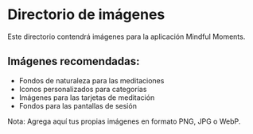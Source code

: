 # Directorio de imágenes

Este directorio contendrá imágenes para la aplicación Mindful Moments.

## Imágenes recomendadas:

- Fondos de naturaleza para las meditaciones
- Iconos personalizados para categorías
- Imágenes para las tarjetas de meditación
- Fondos para las pantallas de sesión

Nota: Agrega aquí tus propias imágenes en formato PNG, JPG o WebP. 